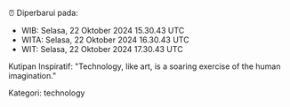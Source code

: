 ⏰ Diperbarui pada:
- WIB: Selasa, 22 Oktober 2024 15.30.43 UTC
- WITA: Selasa, 22 Oktober 2024 16.30.43 UTC
- WIT: Selasa, 22 Oktober 2024 17.30.43 UTC

Kutipan Inspiratif:
"Technology, like art, is a soaring exercise of the human imagination."


Kategori: technology

